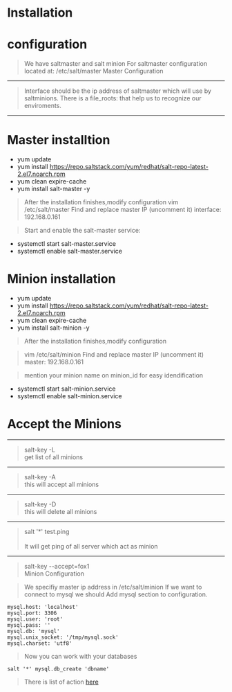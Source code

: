 Installation
===============

# configuration
> We have saltmaster and salt minion 
> For saltmaster configuration located at:
/etc/salt/master
Master Configuration
---
> Interface  should be the ip address of saltmaster which will use by saltminions.
> There is a file_roots: that help us to recognize our enviroments.
---
# Master installtion
> 
* yum update
* yum install https://repo.saltstack.com/yum/redhat/salt-repo-latest-2.el7.noarch.rpm
* yum clean expire-cache
* yum install salt-master -y

>After the installation finishes,modify configuration
>vim /etc/salt/master
Find and replace master IP (uncomment it)
interface: 192.168.0.161

>Start and enable the salt-master service:
* systemctl start salt-master.service
* systemctl enable salt-master.service

# Minion installation

* yum update
* yum install https://repo.saltstack.com/yum/redhat/salt-repo-latest-2.el7.noarch.rpm
* yum clean expire-cache
* yum install salt-minion -y

>After the installation finishes,modify configuration

>vim /etc/salt/minion
Find and replace master IP (uncomment it)
master: 192.168.0.161

>mention your minion name on minion_id for easy idendification

* systemctl start salt-minion.service
* systemctl enable salt-minion.service

# Accept the Minions
---
> salt-key -L</br>
get list of all minions
---
> salt-key -A</br>
this will accept all minions
---
> salt-key -D</br>
this will delete all minions
---
> salt '*' test.ping</br>	
It will get ping of all server which act as minion				
---
> salt-key --accept=fox1										
Minion Configuration

> We specifiy master ip address in /etc/salt/minion
> If we want to connect to mysql we should
> Add mysql section to configuration. 

```
mysql.host: 'localhost'
mysql.port: 3306
mysql.user: 'root'
mysql.pass: ''
mysql.db: 'mysql'
mysql.unix_socket: '/tmp/mysql.sock'
mysql.charset: 'utf8'
```
> Now you can work with your databases

```
salt '*' mysql.db_create 'dbname'
```
> There is list of action [here](https://docs.saltstack.com/en/latest/ref/modules/all/salt.modules.mysql.html)
